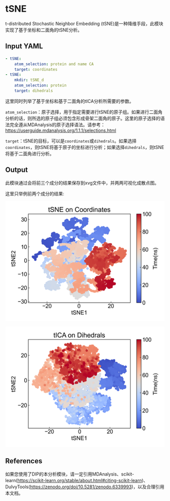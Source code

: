 # tSNE

t-distributed Stochastic Neighbor Embedding (tSNE)是一种降维手段，此模块实现了基于坐标和二面角的tSNE分析。

## Input YAML

```yaml
- tSNE:
    atom_selection: protein and name CA
    target: coordinates
- tSNE:
    mkdir: tSNE_d
    atom_selection: protein
    target: dihedrals
```

这里同时列举了基于坐标和基于二面角的tICA分析所需要的参数。

`atom_selection`：原子选择，用于指定需要进行tSNE的原子组。如果进行二面角分析的话，则所选的原子组必须包含形成骨架二面角的原子。这里的原子选择的语法完全遵从MDAnalysis的原子选择语法。请参考：https://userguide.mdanalysis.org/1.1.1/selections.html

`target`：tSNE的目标，可以是`coordinates`或`dihedrals`。如果选择`coordinates`，则tSNE将基于原子的坐标进行分析；如果选择`dihedrals`，则tSNE将基于二面角进行分析。

## Output

此模块通过会将前三个成分的结果保存到xvg文件中，并两两可视化成散点图。

这里只举例前两个成分的结果: 

![TSNE](static/TSNE_tsne12.png)

![TSNE_d](static/TSNE_d_tsne12.png)



## References

如果您使用了DIP的本分析模块，请一定引用MDAnalysis、scikit-learn(https://scikit-learn.org/stable/about.html#citing-scikit-learn)、DuIvyTools(https://zenodo.org/doi/10.5281/zenodo.6339993)，以及合理引用本文档。